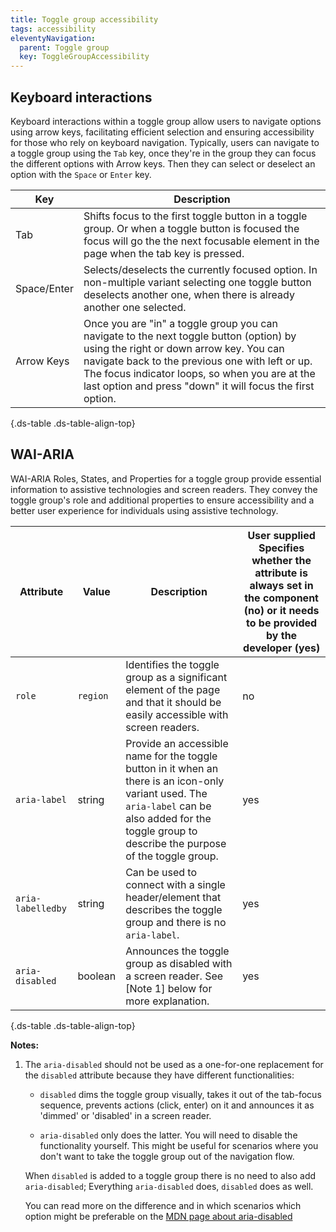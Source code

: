 ```yaml
---
title: Toggle group accessibility
tags: accessibility
eleventyNavigation:
  parent: Toggle group
  key: ToggleGroupAccessibility
---
```

<section>

## Keyboard interactions
Keyboard interactions within a toggle group allow users to navigate options using arrow keys, facilitating efficient selection and ensuring accessibility for those who rely on keyboard navigation.
Typically, users can navigate to a toggle group using the `Tab` key, once they're in the group they can focus the different options with Arrow keys. Then they can select or deselect an option with the `Space` or `Enter` key.


|Key| Description                                                                                                                                                                                                                                                                                          |
|---|------------------------------------------------------------------------------------------------------------------------------------------------------------------------------------------------------------------------------------------------------------------------------------------------------|
|Tab| 	Shifts focus to the first toggle button in a toggle group. Or when a toggle button is focused the focus will go the the next focusable element in the page when the tab key is pressed.                                                                                                             |
|Space/Enter | Selects/deselects the currently focused option. In non-multiple variant selecting one toggle button deselects another one, when there is already another one selected.                                                                                                                               |
|Arrow Keys	| Once you are "in" a toggle group you can navigate to the next toggle button (option) by using the right or down arrow key. You can navigate back to the previous one with left or up. The focus indicator loops, so when you are at the last option and press "down" it will focus the first option. |

{.ds-table .ds-table-align-top}

</section>

<section>

## WAI-ARIA

WAI-ARIA Roles, States, and Properties for a toggle group provide essential information to assistive technologies and screen readers. They convey the toggle group's role and additional properties to ensure accessibility and a better user experience for individuals using assistive technology.


|Attribute | Value | Description                                                                                                                                                                                             | User supplied <sl-icon name="info" aria-describedby="tooltip1" size="md"></sl-icon><sl-tooltip id="tooltip1">Specifies whether the attribute is always set in the component (no) or it needs to be provided by the developer (yes)</sl-tooltip>|
|-|-|---------------------------------------------------------------------------------------------------------------------------------------------------------------------------------------------------------|-|
|`role`	|`region`| Identifies the toggle group as a significant element of the page and that it should be easily accessible with screen readers.                                                                           |no|
|`aria-label`|string| Provide an accessible name for the toggle button in it when an there is an icon-only variant used. The `aria-label` can be also added for the toggle group to describe the purpose of the toggle group. |yes|
|`aria-labelledby`|string| Can be used to connect with a single header/element that describes the toggle group and there is no `aria-label`.                                                                                        |yes|
|`aria-disabled`| boolean| Announces the toggle group as disabled with a screen reader. See [Note 1] below for more explanation.                                                                                                   | yes|

{.ds-table .ds-table-align-top}


**Notes:** 

1. The `aria-disabled` should not be used as a one-for-one replacement for the `disabled` attribute because they have different functionalities:

    - `disabled` dims the toggle group visually, takes it out of the tab-focus sequence, prevents actions (click, enter) on it and announces it as 'dimmed' or 'disabled' in a screen reader.

    - `aria-disabled` only does the latter. You will need to disable the functionality yourself. This might be useful for scenarios where you don't want to take the toggle group out of the navigation flow. 

    When `disabled` is added to a toggle group there is no need to also add `aria-disabled`; Everything `aria-disabled` does, `disabled` does as well.

    You can read more on the difference and in which scenarios which option might be preferable on the [MDN page about aria-disabled](https://developer.mozilla.org/en-US/docs/Web/Accessibility/ARIA/Attributes/aria-disabled)


</section>

